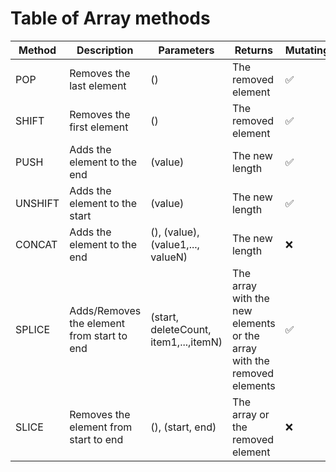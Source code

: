 # Table of Array methods

| Method  | Description                                | Parameters                            | Returns                                                                | Mutating           |
| ------- | ------------------------------------------ | ------------------------------------- | ---------------------------------------------------------------------- | ------------------ |
| POP     | Removes the last element                   | ()                                    | The removed element                                                    | :white_check_mark: |
| SHIFT   | Removes the first element                  | ()                                    | The removed element                                                    | :white_check_mark: |
| PUSH    | Adds the element to the end                | (value)                               | The new length                                                         | :white_check_mark: |
| UNSHIFT | Adds the element to the start              | (value)                               | The new length                                                         | :white_check_mark: |
| CONCAT  | Adds the element to the end                | (), (value), (value1,..., valueN)     | The new length                                                         | :x:                |
| SPLICE  | Adds/Removes the element from start to end | (start, deleteCount, item1,...,itemN) | The array with the new elements or the array with the removed elements | :white_check_mark: |
| SLICE   | Removes the element from start to end      | (), (start, end)                      | The array or the removed element                                       | :x:                |
